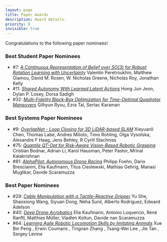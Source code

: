 ```yaml
---
layout: page
title: Paper Awards
description: Award details.
priority: 9
invisible: true
---
```


Congratulations to the following paper nominees! 

### Best Student Paper Nominees

* #7: [*A Continuous Representation of Belief over SO(3) for Robust
 Rotation Learning with Uncertainty*]({{site.baseurl}}/program/papers/7/)
 Valentin Peretroukhin, Matthew
 Giamou, David M. Rosen, W. Nicholas Greene, Nicholas Roy, Jonathan
 Kelly
* #11: [*Shared Autonomy With Learned Latent Actions*]({{site.baseurl}}/program/papers/11/) Hong Jun Jeon,
   Dylan P. Losey, Dorsa Sadigh
* #32: [*Multi-Fidelity Black-Box Optimization for Time-Optimal
 Quadrotor Maneuvers*]({{site.baseurl}}/program/papers/32/) Gilhyun Ryou, Ezra Tal, Sertac Karaman

### Best Systems Paper Nominees

* #9: [*OverlapNet - Loop Closing for 3D LiDAR-based SLAM*]({{site.baseurl}}/program/papers/9/) Xieyuanli
 Chen, Thomas Labe, Andres Milioto, Timo Rohling, Olga Vysotska,
 Alexandre F Haag, Jens Behley, R Cyrill Stachniss
* #75: [*Quantile QT-Opt for Risk-Aware Vision-Based Robotic Grasping*]({{site.baseurl}}/program/papers/75/)
 Cristian Bodnar, Adrian Li, Karol Hausman, Peter Pastor, Mrinal
 Kalakrishnan
* #81: [*AlphaPilot: Autonomous Drone Racing*]({{site.baseurl}}/program/papers/81/) Philipp Foehn, Dario
 Brescianini, Elia Kaufmann, Titus Cieslewski, Mathias Gehrig, Manasi
 Muglikar, Davide Scaramuzza


### Best Paper Nominees

* #29: [*Cable Manipulation with a Tactile-Reactive Gripper*]({{site.baseurl}}/program/papers/29/) Yu She,
 Shaoxiong Wang, Siyuan Dong, Neha Sunil, Alberto Rodriguez, Edward
 Adelson
* #40: [*Deep Drone Acrobatics*]({{site.baseurl}}/program/papers/40/) Elia Kaufmann, Antonio Loquercio, René
 Ranftl, Matthias Müller, Vladlen Koltun, Davide nan Scaramuzza
* #64: [*Learning Agile Robotic Locomotion Skills by Imitating Animals*]({{site.baseurl}}/program/papers/64/)
Xue Bin Peng , Erwin Coumans , Tingnan Zhang , Tsang-Wei Lee , Jie Tan
, Sergey Levine
